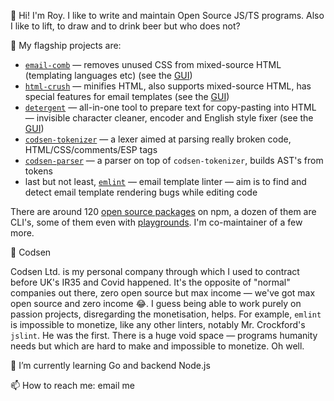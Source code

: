 👋 Hi! I'm Roy. I like to write and maintain Open Source JS/TS programs. Also I like to lift, to draw and to drink beer but who does not?

🔭 My flagship projects are:

- [`email-comb`](https://codsen.com/os/email-comb) — removes unused CSS from mixed-source HTML (templating languages etc) (see the [GUI](https://emailcomb.com))
- [`html-crush`](https://codsen.com/os/html-crush) — minifies HTML, also supports mixed-source HTML, has special features for email templates (see the [GUI](https://htmlcrush.com))
- [`detergent`](https://codsen.com/os/detergent) — all-in-one tool to prepare text for copy-pasting into HTML — invisible character cleaner, encoder and English style fixer (see the [GUI](https://detergent.io))
- [`codsen-tokenizer`](https://codsen.com/os/codsen-tokenizer) — a lexer aimed at parsing really broken code, HTML/CSS/comments/ESP tags
- [`codsen-parser`](https://codsen.com/os/codsen-parser) — a parser on top of `codsen-tokenizer`, builds AST's from tokens
- last but not least, [`emlint`](https://codsen.com/os/emlint) — email template linter — aim is to find and detect email template rendering bugs while editing code

There are around 120 [open source packages](https://codsen.com/os) on npm, a dozen of them are CLI's, some of them even with [playgrounds](https://codsen.com/os/play). I'm co-maintainer of a few more.

💼 Codsen

Codsen Ltd. is my personal company through which I used to contract before UK's IR35 and Covid happened. It's the opposite of "normal" companies out there, zero open source but max income — we've got max open source and zero income 😂. I guess being able to work purely on passion projects, disregarding the monetisation, helps. For example, `emlint` is impossible to monetize, like any other linters, notably Mr. Crockford's `jslint`. He was the first. There is a huge void space — programs humanity needs but which are hard to make and impossible to monetize. Oh well.

🌱 I’m currently learning Go and backend Node.js

📫 How to reach me: email me
